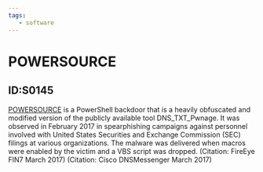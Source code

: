 ```yaml
---
tags:
   - software
---
```

# POWERSOURCE
## ID:S0145
[POWERSOURCE](software/S0145) is a PowerShell backdoor that is a heavily obfuscated and modified version of the publicly available tool DNS_TXT_Pwnage. It was observed in February 2017 in spearphishing campaigns against personnel involved with United States Securities and Exchange Commission (SEC) filings at various organizations. The malware was delivered when macros were enabled by the victim and a VBS script was dropped. (Citation: FireEye FIN7 March 2017) (Citation: Cisco DNSMessenger March 2017)
